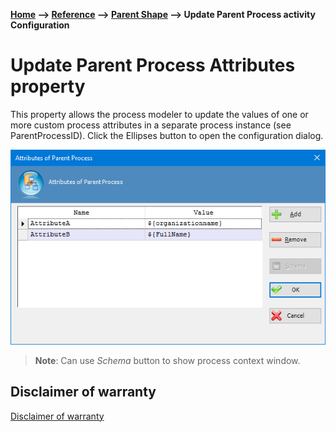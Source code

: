 __[Home](/) --> [Reference](/ref) --> [Parent Shape](javascript:history.back()) --> Update Parent Process activity Configuration__

# Update Parent Process Attributes property

This property allows the process modeler to update the values of one or more custom process attributes in a separate process instance (see ParentProcessID). Click the Ellipses button to open the configuration dialog.

![](../media/UpdateParentProcess_Configuration_01.png)

> **Note**: Can use *Schema* button to show process context window.


## Disclaimer of warranty

[Disclaimer of warranty](../../guides/common/DisclaimerOfWarranty.md)